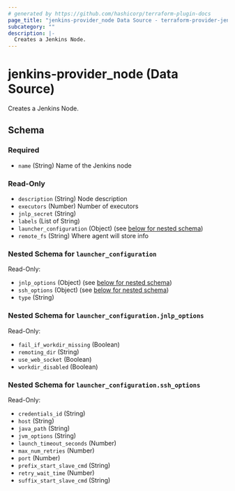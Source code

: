 ```yaml
---
# generated by https://github.com/hashicorp/terraform-plugin-docs
page_title: "jenkins-provider_node Data Source - terraform-provider-jenkins"
subcategory: ""
description: |-
  Creates a Jenkins Node.
---
```


# jenkins-provider_node (Data Source)

Creates a Jenkins Node.



<!-- schema generated by tfplugindocs -->
## Schema

### Required

- `name` (String) Name of the Jenkins node

### Read-Only

- `description` (String) Node description
- `executors` (Number) Number of executors
- `jnlp_secret` (String)
- `labels` (List of String)
- `launcher_configuration` (Object) (see [below for nested schema](#nestedatt--launcher_configuration))
- `remote_fs` (String) Where agent will store info

<a id="nestedatt--launcher_configuration"></a>
### Nested Schema for `launcher_configuration`

Read-Only:

- `jnlp_options` (Object) (see [below for nested schema](#nestedobjatt--launcher_configuration--jnlp_options))
- `ssh_options` (Object) (see [below for nested schema](#nestedobjatt--launcher_configuration--ssh_options))
- `type` (String)

<a id="nestedobjatt--launcher_configuration--jnlp_options"></a>
### Nested Schema for `launcher_configuration.jnlp_options`

Read-Only:

- `fail_if_workdir_missing` (Boolean)
- `remoting_dir` (String)
- `use_web_socket` (Boolean)
- `workdir_disabled` (Boolean)


<a id="nestedobjatt--launcher_configuration--ssh_options"></a>
### Nested Schema for `launcher_configuration.ssh_options`

Read-Only:

- `credentials_id` (String)
- `host` (String)
- `java_path` (String)
- `jvm_options` (String)
- `launch_timeout_seconds` (Number)
- `max_num_retries` (Number)
- `port` (Number)
- `prefix_start_slave_cmd` (String)
- `retry_wait_time` (Number)
- `suffix_start_slave_cmd` (String)
